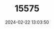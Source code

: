 ---
title: "15575"
category: "Oryzias matanensis"
draft: false
date: 2024-02-22 13:03:50
languages:
  English: ["Matano Ricefish"]
---